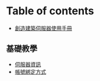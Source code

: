 # Table of contents

* [創造建築伺服器使用手冊](README.md)

## 基礎教學 <a href="#getting-started" id="getting-started"></a>

* [伺服器資訊](getting-started/info.md)
* [帳號綁定方式](getting-started/zhang-hao-bang-ding-fang-shi.md)
